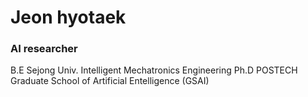 <h1 align="left">Jeon hyotaek</h1>
<h3 align="left">AI researcher</h3>

B.E Sejong Univ. Intelligent Mechatronics Engineering
Ph.D POSTECH Graduate School of Artificial Entelligence (GSAI)
